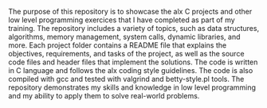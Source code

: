 The purpose of this repository is to showcase the alx C projects and other low level programming exercices that I have completed as part of my training. The repository includes a variety of topics, such as data structures, algorithms, memory management, system calls, dynamic libraries, and more. Each project folder contains a README file that explains the objectives, requirements, and tasks of the project, as well as the source code files and header files that implement the solutions. The code is written in C language and follows the alx coding style guidelines. The code is also compiled with gcc and tested with valgrind and betty-style.pl tools. The repository demonstrates my skills and knowledge in low level programming and my ability to apply them to solve real-world problems.

